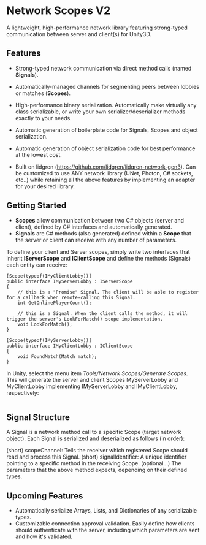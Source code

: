 
Network Scopes V2
=================
A lightweight, high-performance network library featuring strong-typed communication between server and client(s) for Unity3D.


Features
--------
- Strong-typed network communication via direct method calls (named **Signals**).

- Automatically-managed channels for segmenting peers between lobbies or matches (**Scopes**).

- High-performance binary serialization. Automatically make virtually any class serializable, or write your own serializer/deserializer methods exactly to your needs.

- Automatic generation of boilerplate code for Signals, Scopes and object serialization.

- Automatic generation of object serialization code for best performance at the lowest cost.

- Built on lidgren (https://github.com/lidgren/lidgren-network-gen3). Can be customized to use ANY network library (UNet, Photon, C# sockets, etc..) while retaining all the above features by implementing an adapter for your desired library.


Getting Started
---------------
- **Scopes** allow communication between two C# objects (server and client), defined by C# interfaces and automatically generated.
- **Signals** are C# methods (also generated) defined within a **Scope** that the server or client can receive with any number of parameters.

To define your client and Server scopes, simply write two interfaces that inherit **IServerScope** and **IClientScope** and define the methods (Signals) each entity can receive:
```
[Scope(typeof(IMyClientLobby))]
public interface IMyServerLobby : IServerScope
{
    // this is a "Promise" Signal. The client will be able to register for a callback when remote-calling this Signal.
    int GetOnlinePlayerCount();
    
    // this is a Signal. When the client calls the method, it will trigger the server's LookForMatch() scope implementation.
    void LookForMatch();
}

[Scope(typeof(IMyServerLobby))]
public interface IMyClientLobby : IClientScope
{
    void FoundMatch(Match match);
}
```

In Unity, select the menu item *Tools/Network Scopes/Generate Scopes*. This will generate the server and client Scopes MyServerLobby and MyClientLobby implementing IMyServerLobby and IMyClientLobby, respectively:

```

```




Signal Structure
-----------------
A Signal is a network method call to a specific Scope (target network object). Each Signal is serialized and deserialized as follows (in order):

(short) scopeChannel: Tells the receiver which registered Scope should read and process this Signal.
(short) signalIdentifier: A unique identifier pointing to a specific method in the receiving Scope.
(optional...) The parameters that the above method expects, depending on their defined types.


Upcoming Features
------------------


- Automatically serialize Arrays, Lists, and Dictionaries of any serializable types.
- Customizable connection approval validation. Easily define how clients should authenticate with the server, including which parameters are sent and how it's validated.